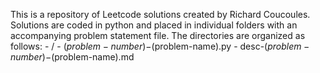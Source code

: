 This is a repository of Leetcode solutions created by Richard Coucoules.
Solutions are coded in python and placed in individual folders with an accompanying problem statement file.
The directories are organized as follows:
	<problem-number>-<problem-name> /
		- $(problem-number)-$(problem-name).py
		- desc-$(problem-number)-$(problem-name).md